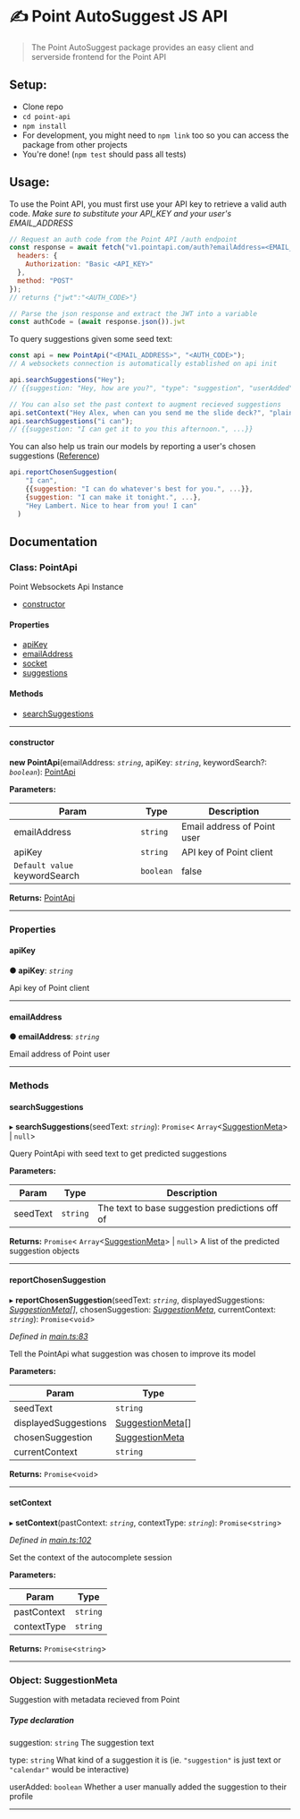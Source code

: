 # ✍ Point AutoSuggest JS API
> The Point AutoSuggest package provides an easy client and serverside frontend for the Point API

## Setup:

* Clone repo
* `cd point-api`
* `npm install` 
* For development, you might need to `npm link` too so you can access the package from other projects
* You're done! (`npm test` should pass all tests)

## Usage:
To use the Point API, you must first use your API key to retrieve a valid auth code.
_Make sure to substitute your API_KEY and your user's EMAIL_ADDRESS_

```js
// Request an auth code from the Point API /auth endpoint
const response = await fetch("v1.pointapi.com/auth?emailAddress=<EMAIL_ADDRESS>", {
  headers: {
    Authorization: "Basic <API_KEY>"
  },
  method: "POST"
});
// returns {"jwt":"<AUTH_CODE>"}

// Parse the json response and extract the JWT into a variable
const authCode = (await response.json()).jwt
```

To query suggestions given some seed text:
```js
const api = new PointApi("<EMAIL_ADDRESS>", "<AUTH_CODE>");
// A websockets connection is automatically established on api init

api.searchSuggestions("Hey");
// {{suggestion: "Hey, how are you?", "type": "suggestion", "userAdded": false}, ...}

// You can also set the past context to augment recieved suggestions 
api.setContext("Hey Alex, when can you send me the slide deck?", "plaintext");
api.searchSuggestions("i can");
// {{suggestion: "I can get it to you this afternoon.", ...}}

```  
  
You can also help us train our models by reporting a user's chosen suggestions ([Reference](#reportchosensuggestion))
```js
api.reportChosenSuggestion(
    "I can",
    {{suggestion: "I can do whatever's best for you.", ...}},
    {suggestion: "I can make it tonight.", ...},
    "Hey Lambert. Nice to hear from you! I can"
  )
```

## Documentation

### Class: PointApi

Point Websockets Api Instance

* [constructor](README.md#constructor)

#### Properties

* [apiKey](README.md#apikey)
* [emailAddress](README.md#emailaddress)
* [socket](README.md#socket)
* [suggestions](README.md#suggestions)

#### Methods

* [searchSuggestions](README.md#searchsuggestions)

---

#### constructor
<a id="constructor"></a>

**new PointApi**(emailAddress: *`string`*, apiKey: *`string`*, keywordSearch?: *`boolean`*): [PointApi](README.md)

**Parameters:**

| Param | Type | Description |
| ------ | ------ | ------ |
| emailAddress | `string` |  Email address of Point user |
| apiKey | `string` |  API key of Point client |
| `Default value` keywordSearch | `boolean` | false |


**Returns:** [PointApi](README.md)

___

### Properties

<a id="apikey"></a>

####  apiKey

**● apiKey**: *`string`*

Api key of Point client

___
<a id="emailaddress"></a>

####  emailAddress

**● emailAddress**: *`string`*

Email address of Point user

___

### Methods

<a id="searchsuggestions"></a>

####  searchSuggestions

▸ **searchSuggestions**(seedText: *`string`*): `Promise`< `Array`<[SuggestionMeta](README.md#suggestionmeta)> &#124; `null`>

Query PointApi with seed text to get predicted suggestions

**Parameters:**

| Param | Type | Description |
| ------ | ------ | ------ |
| seedText | `string` |  The text to base suggestion predictions off of |

**Returns:** `Promise`< `Array`<[SuggestionMeta](README.md#suggestionmeta)> &#124; `null`>
A list of the predicted suggestion objects

___
<a id="reportchosensuggestion"></a>

####  reportChosenSuggestion

▸ **reportChosenSuggestion**(seedText: *`string`*, displayedSuggestions: *[SuggestionMeta](../interfaces/_main_.suggestionmeta.md)[]*, chosenSuggestion: *[SuggestionMeta](../interfaces/_main_.suggestionmeta.md)*, currentContext: *`string`*): `Promise`<`void`>

*Defined in [main.ts:83](https://github.com/PointMail/point-api/blob/1073414/src/main.ts#L83)*

Tell the PointApi what suggestion was chosen to improve its model

**Parameters:**

| Param | Type |
| ------ | ------ |
| seedText | `string` |
| displayedSuggestions | [SuggestionMeta](../interfaces/_main_.suggestionmeta.md)[] |
| chosenSuggestion | [SuggestionMeta](../interfaces/_main_.suggestionmeta.md) |
| currentContext | `string` |

**Returns:** `Promise`<`void`>
___
<a id="setcontext"></a>

####  setContext

▸ **setContext**(pastContext: *`string`*, contextType: *`string`*): `Promise`<`string`>

*Defined in [main.ts:102](https://github.com/PointMail/point-api/blob/1073414/src/main.ts#L102)*

Set the context of the autocomplete session

**Parameters:**

| Param | Type |
| ------ | ------ |
| pastContext | `string` |
| contextType | `string` |

**Returns:** `Promise`<`string`>

___

<a id="suggestionmeta"></a>

### Object: SuggestionMeta

Suggestion with metadata recieved from Point

##### Type declaration

 suggestion: `string` The suggestion text

 type: `string` What kind of a suggestion it is (ie. `"suggestion"` is just text or `"calendar"` would be interactive)

 userAdded: `boolean` Whether a user manually added the suggestion to their profile

___


